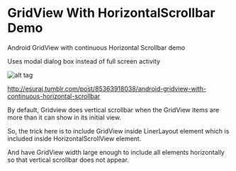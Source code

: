 GridView With HorizontalScrollbar Demo
======================================

Android GridView with continuous Horizontal Scrollbar demo

Uses modal dialog box instead of full screen activity

![alt tag](https://31.media.tumblr.com/d8b53e009c4ad033c3268d3541a68b58/tumblr_inline_n5dtu6e28d1qjld0j.png)

http://esuraj.tumblr.com/post/85363918038/android-gridview-with-continuous-horizontal-scrollbar


By default, Gridview does vertical scrollbar when the GridView items are more than it can show in its initial view.

So, the trick here is to include GridView inside LinerLayout element which is included inside HorizontalScrollView element.

And have GridView width large enough to include all elements horizontally so that vertical scrollbar does not appear.

